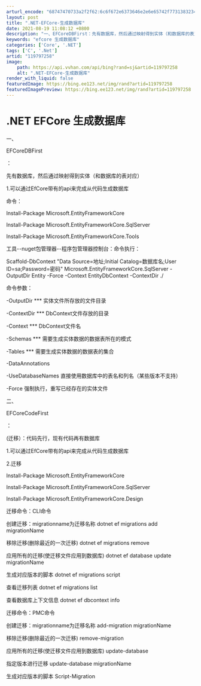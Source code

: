 ```yaml
---
arturl_encode: "68747470733a2f2f62:6c6f672e6373646e2e6e65742f77313832343537353938392f:61727469636c652f64657461696c732f313139373937323538"
layout: post
title: ".NET-EFCore-生成数据库"
date: 2021-08-19 11:08:12 +0800
description: "一、EFCoreDBFirst：先有数据库，然后通过映射得到实体（和数据库的表对应）1.可以通过Ef"
keywords: "efcore 生成数据库"
categories: ['Core', '.NET']
tags: ['C', '.Net']
artid: "119797258"
image:
    path: https://api.vvhan.com/api/bing?rand=sj&artid=119797258
    alt: ".NET-EFCore-生成数据库"
render_with_liquid: false
featuredImage: https://bing.ee123.net/img/rand?artid=119797258
featuredImagePreview: https://bing.ee123.net/img/rand?artid=119797258
---
```


# .NET EFCore 生成数据库

一、

EFCoreDBFirst

：

先有数据库，然后通过映射得到实体（和数据库的表对应）

1.可以通过EfCore带有的api来完成从代码生成数据库

命令：

Install-Package Microsoft.EntityFrameworkCore

Install-Package Microsoft.EntityFrameworkCore.SqlServer

Install-Package Microsoft.EntityFrameworkCore.Tools

工具--nuget包管理器--程序包管理器控制台：命令执行：

Scaffold-DbContext "Data Source=地址;Initial Catalog=数据库名;User ID=sa;Password=密码" Microsoft.EntityFrameworkCore.SqlServer -OutputDir Entity -Force -Context EntityDbContext -ContextDir ./

命令参数：

-OutputDir \*\*\* 实体文件所存放的文件目录

-ContextDir \*\*\* DbContext文件存放的目录

-Context \*\*\* DbContext文件名

-Schemas \*\*\* 需要生成实体数据的数据表所在的模式

-Tables \*\*\* 需要生成实体数据的数据表的集合

-DataAnnotations

-UseDatabaseNames 直接使用数据库中的表名和列名（某些版本不支持）

-Force 强制执行，重写已经存在的实体文件

二、

EFCoreCodeFirst

：

(迁移）：代码先行，现有代码再有数据库

1.可以通过EfCore带有的api来完成从代码生成数据库

2.迁移

Install-Package Microsoft.EntityFrameworkCore

Install-Package Microsoft.EntityFrameworkCore.SqlServer

Install-Package Microsoft.EntityFrameworkCore.Design

迁移命令：CLI命令

创建迁移：migrationname为迁移名称 dotnet ef migrations add migrationName

移除迁移(删除最近的一次迁移) dotnet ef migrations remove

应用所有的迁移(使迁移文件应用到数据库) dotnet ef database update migrationName

生成对应版本的脚本 dotnet ef migrations script

查看迁移列表 dotnet ef migrations list

查看数据库上下文信息 dotnet ef dbcontext info

迁移命令：PMC命令

创建迁移：migrationname为迁移名称 add-migration migrationName

移除迁移(删除最近的一次迁移) remove-migration

应用所有的迁移(使迁移文件应用到数据库) update-database

指定版本进行迁移 update-database migrationName

生成对应版本的脚本 Script-Migration